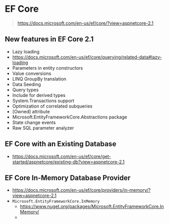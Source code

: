 # EF Core
> https://docs.microsoft.com/en-us/ef/core/?view=aspnetcore-2.1

## New features in EF Core 2.1
- Lazy loading
- https://docs.microsoft.com/en-us/ef/core/querying/related-data#lazy-loading
- Parameters in entity constructors
- Value conversions
- LINQ GroupBy translation
- Data Seeding
- Query types
- Include for derived types
- System.Transactions support
- Optimization of correlated subqueries
- [Owned] attribute
- Microsoft.EntityFrameworkCore.Abstractions package
- State change events
- Raw SQL parameter analyzer


## EF Core with an Existing Database
- https://docs.microsoft.com/en-us/ef/core/get-started/aspnetcore/existing-db?view=aspnetcore-2.1

## EF Core In-Memory Database Provider
- https://docs.microsoft.com/en-us/ef/core/providers/in-memory/?view=aspnetcore-2.1
- `Microsoft.EntityFrameworkCore.InMemory`
	- https://www.nuget.org/packages/Microsoft.EntityFrameworkCore.InMemory/
	-
